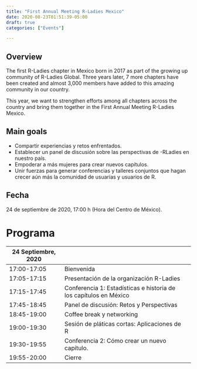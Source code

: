 ```yaml
---
title: "First Annual Meeting R-Ladies Mexico"
date: 2020-08-23T01:51:39-05:00
draft: true
categories: ["Events"]

---
```


## Overview

The first R-Ladies chapter in Mexico born in 2017 as part of the growing up community of R-Ladies Global. Three years later, 7 more chapters have been created and almost 3,000 members have added to this amazing community in our country. 

This year, we want to strengthen efforts among all chapters across the country and bring them together in the First Annual Meeting R-Ladies Mexico.

## Main goals

- Compartir experiencias y retos enfrentados.
- Establecer un panel de discusión sobre las perspectivas de -RLadies en nuestro país.
- Empoderar a más mujeres para crear nuevos capítulos.
- Unir fuerzas para generar conferencias y talleres conjuntos que hagan crecer aún más la comunidad de usuarias y usuarios de R.

## Fecha

24 de septiembre de 2020, 17:00 h (Hora del Centro de México).

# Programa

| **24 Septiembre, 2020**  |      |      |
| ------------------ | ---------------------------------- | ----------------------------- |
| 17:00-17:05 | Bienvenida | |
| 17:05-17:15 | Presentación de la organización R-Ladies |  |
| 17:15-17:45 | Conferencia 1: Estadísticas e historia de los capítulos en México |  |
| 17:45-18:45 | Panel de discusión: Retos y Perspectivas |  |
| 18:45-19:00 | Coffee break y networking |  |
| 19:00-19:30 | Sesión de pláticas cortas: Aplicaciones de R |  |
| 19:30-19:55 | Conferencia 2: Cómo crear un nuevo capítulo. |  |
| 19:55-20:00 | Cierre |  |
